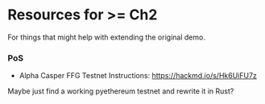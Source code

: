 # Resources for >= Ch2 
For things that might help with extending the original demo.

### PoS
- Alpha Casper FFG Testnet Instructions: https://hackmd.io/s/Hk6UiFU7z

Maybe just find a working pyethereum testnet and rewrite it in Rust?
